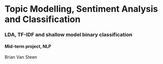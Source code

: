 # Topic Modelling, Sentiment Analysis and Classification

### LDA, TF-IDF and shallow model binary classification

#### Mid-term project, NLP

Brian Van Steen
